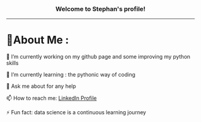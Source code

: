 <h3 align="center">
  Welcome to Stephan's profile!
</h3>

---
<div align="left">
  
# 💫About Me :
🔭 I’m currently working on my github page and some improving my python skills

🌱 I’m currently learning : the pythonic way of coding

💬 Ask me about for any help

📫 How to reach me:  <A HREF="https://www.linkedin.com/in/dr-stephan-hausberg-679750118/">LinkedIn Profile</A>

⚡ Fun fact: data science is a continuous learning journey

<!--
**StephanHausberg/StephanHausberg** is a ✨ _special_ ✨ repository because its `README.md` (this file) appears on your GitHub profile.

Here are some ideas to get you started:

- 🔭 I’m currently working on ...
- 🌱 I’m currently learning ...
- 👯 I’m looking to collaborate on ...
- 🤔 I’m looking for help with ...
- 💬 Ask me about ...
- 📫 How to reach me: ...
- 😄 Pronouns: ...
- ⚡ Fun fact: ...
-->
